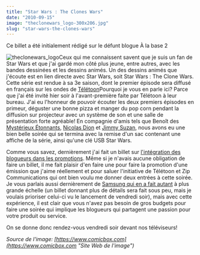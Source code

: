 ```yaml
---
title: "Star Wars : The Clones Wars"
date: "2010-09-15"
image: "theclonewars_logo-300x206.jpg"
slug: "star-wars-the-clones-wars"
---
```


Ce billet a été initialement rédigé sur le défunt blogue À la base 2

![](images/theclonewars_logo-300x206.jpg "theclonewars_logo")Ceux qui me connaissent savent que je suis un fan de Star Wars et que j'ai gardé mon côté plus jeune, entre autres, avec les bandes dessinées et les dessins animés. Un des dessins animés que j'écoute est en lien directe avec Star Wars, soit Star Wars : The Clone Wars. Cette série est rendue à sa 3e saison, dont le premier épisode sera diffusé en français sur les ondes de [Télétoon](https://www.teletoon.com/ "Site Web de Télétoon")Pourquoi je vous en parle ici? Parce que j'ai été invité hier soir à l'avant-première faite par Télétoon à leur bureau. J'ai eu l'honneur de pouvoir écouter les deux premiers épisodes en primeur, déguster une bonne pizza et manger du pop corn pendant la diffusion sur projecteur avec un système de son et une salle de présentation forte agréable! En compagnie d'amis tels que Benoît des [Mystérieux Étonnants](https://www.mysterieuxetonnants.com/ "Site Web des Mystérieux Étonnants"), [Nicolas Dion](https://soniavsnico.com/nico/ "Blogue de Nicolas Dion") et [Jimmy Suzan](https://jimmysuzan.blogspot.com/ "Site Web de Jimmy Suzan"), nous avons eu une bien belle soirée qui se termina avec la remise d'un sac contenant une affiche de la série, ainsi qu'une clé USB Star Wars.

Comme vous savez, dernièrement j'ai fait un billet sur [l'intégration des blogueurs dans les promotions](https://fred.dev/et-si-on-integrait-les-blogueurs-dans-nos-promotions/ "Et si on intégrait les blogueurs dans nos promotions ?"). Même si je n'avais aucune obligation de faire un billet, il me fait plaisir d'en faire une pour faire la promotion d'une émission que j'aime réellement et pour saluer l'initiative de Télétoon et Zip Communications qui ont bien voulu me donner deux entrées à cette soirée. Je vous parlais aussi dernièrement de [Samsung qui en a fait autant](https://fred.dev/samsung-mobilers/ "Samsung Mobilers") à plus grande échelle (un billet donnant plus de détails sera fait sous peu, mais je voulais prioriser celui-ci vu le lancement de vendredi soir), mais avec cette expérience, il est clair que vous n'avez pas besoin de gros budgets pour faire une soirée qui implique les blogueurs qui partagent une passion pour votre produit ou service.

On se donne donc rendez-vous vendredi soir devant nos téléviseurs!

_Source de l'image: [https://www.comicbox.com](https://www.comicbox.com "Site Web de l'image")_
